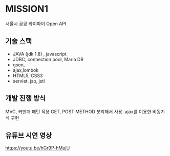 # MISSION1

서울시 공공 와이파이 Open API

## 기술 스택

- JAVA (jdk 1.8) , javascript
- JDBC, connection pool, Maria DB
- gson, 
- ajax,lombok
- HTML5, CSS3 
- servlet, jsp, jstl


## 개발 진행 방식

MVC, 커맨더 패턴 적용
GET, POST METHOD 분리해서 사용.
ajax를 이용한 비동기식 구현


## 유튜브 시연 영상

https://youtu.be/hGr9P-hMujU
